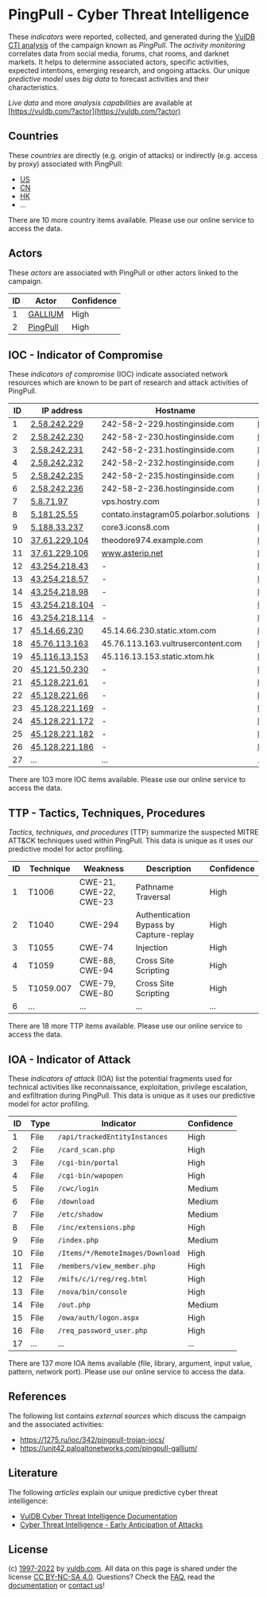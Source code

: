 # PingPull - Cyber Threat Intelligence

These _indicators_ were reported, collected, and generated during the [VulDB CTI analysis](https://vuldb.com/?kb.cti) of the campaign known as _PingPull_. The _activity monitoring_ correlates data from social media, forums, chat rooms, and darknet markets. It helps to determine associated actors, specific activities, expected intentions, emerging research, and ongoing attacks. Our unique _predictive model_ uses _big data_ to forecast activities and their characteristics.

_Live data_ and more _analysis capabilities_ are available at [https://vuldb.com/?actor](https://vuldb.com/?actor)

## Countries

These _countries_ are directly (e.g. origin of attacks) or indirectly (e.g. access by proxy) associated with PingPull:

* [US](https://vuldb.com/?country.us)
* [CN](https://vuldb.com/?country.cn)
* [HK](https://vuldb.com/?country.hk)
* ...

There are 10 more country items available. Please use our online service to access the data.

## Actors

These _actors_ are associated with PingPull or other actors linked to the campaign.

ID | Actor | Confidence
-- | ----- | ----------
1 | [GALLIUM](https://vuldb.com/?actor.gallium) | High
2 | [PingPull](https://vuldb.com/?actor.pingpull) | High

## IOC - Indicator of Compromise

These _indicators of compromise_ (IOC) indicate associated network resources which are known to be part of research and attack activities of PingPull.

ID | IP address | Hostname | Actor | Confidence
-- | ---------- | -------- | ----- | ----------
1 | [2.58.242.229](https://vuldb.com/?ip.2.58.242.229) | 242-58-2-229.hostinginside.com | [PingPull](https://vuldb.com/?actor.pingpull) | High
2 | [2.58.242.230](https://vuldb.com/?ip.2.58.242.230) | 242-58-2-230.hostinginside.com | [PingPull](https://vuldb.com/?actor.pingpull) | High
3 | [2.58.242.231](https://vuldb.com/?ip.2.58.242.231) | 242-58-2-231.hostinginside.com | [PingPull](https://vuldb.com/?actor.pingpull) | High
4 | [2.58.242.232](https://vuldb.com/?ip.2.58.242.232) | 242-58-2-232.hostinginside.com | [PingPull](https://vuldb.com/?actor.pingpull) | High
5 | [2.58.242.235](https://vuldb.com/?ip.2.58.242.235) | 242-58-2-235.hostinginside.com | [PingPull](https://vuldb.com/?actor.pingpull) | High
6 | [2.58.242.236](https://vuldb.com/?ip.2.58.242.236) | 242-58-2-236.hostinginside.com | [PingPull](https://vuldb.com/?actor.pingpull) | High
7 | [5.8.71.97](https://vuldb.com/?ip.5.8.71.97) | vps.hostry.com | [PingPull](https://vuldb.com/?actor.pingpull) | High
8 | [5.181.25.55](https://vuldb.com/?ip.5.181.25.55) | contato.instagram05.polarbor.solutions | [PingPull](https://vuldb.com/?actor.pingpull) | High
9 | [5.188.33.237](https://vuldb.com/?ip.5.188.33.237) | core3.icons8.com | [PingPull](https://vuldb.com/?actor.pingpull) | High
10 | [37.61.229.104](https://vuldb.com/?ip.37.61.229.104) | theodore974.example.com | [PingPull](https://vuldb.com/?actor.pingpull) | High
11 | [37.61.229.106](https://vuldb.com/?ip.37.61.229.106) | www.asterip.net | [PingPull](https://vuldb.com/?actor.pingpull) | High
12 | [43.254.218.43](https://vuldb.com/?ip.43.254.218.43) | - | [PingPull](https://vuldb.com/?actor.pingpull) | High
13 | [43.254.218.57](https://vuldb.com/?ip.43.254.218.57) | - | [PingPull](https://vuldb.com/?actor.pingpull) | High
14 | [43.254.218.98](https://vuldb.com/?ip.43.254.218.98) | - | [PingPull](https://vuldb.com/?actor.pingpull) | High
15 | [43.254.218.104](https://vuldb.com/?ip.43.254.218.104) | - | [PingPull](https://vuldb.com/?actor.pingpull) | High
16 | [43.254.218.114](https://vuldb.com/?ip.43.254.218.114) | - | [PingPull](https://vuldb.com/?actor.pingpull) | High
17 | [45.14.66.230](https://vuldb.com/?ip.45.14.66.230) | 45.14.66.230.static.xtom.com | [PingPull](https://vuldb.com/?actor.pingpull) | High
18 | [45.76.113.163](https://vuldb.com/?ip.45.76.113.163) | 45.76.113.163.vultrusercontent.com | [PingPull](https://vuldb.com/?actor.pingpull) | High
19 | [45.116.13.153](https://vuldb.com/?ip.45.116.13.153) | 45.116.13.153.static.xtom.hk | [PingPull](https://vuldb.com/?actor.pingpull) | High
20 | [45.121.50.230](https://vuldb.com/?ip.45.121.50.230) | - | [PingPull](https://vuldb.com/?actor.pingpull) | High
21 | [45.128.221.61](https://vuldb.com/?ip.45.128.221.61) | - | [PingPull](https://vuldb.com/?actor.pingpull) | High
22 | [45.128.221.66](https://vuldb.com/?ip.45.128.221.66) | - | [PingPull](https://vuldb.com/?actor.pingpull) | High
23 | [45.128.221.169](https://vuldb.com/?ip.45.128.221.169) | - | [PingPull](https://vuldb.com/?actor.pingpull) | High
24 | [45.128.221.172](https://vuldb.com/?ip.45.128.221.172) | - | [PingPull](https://vuldb.com/?actor.pingpull) | High
25 | [45.128.221.182](https://vuldb.com/?ip.45.128.221.182) | - | [PingPull](https://vuldb.com/?actor.pingpull) | High
26 | [45.128.221.186](https://vuldb.com/?ip.45.128.221.186) | - | [PingPull](https://vuldb.com/?actor.pingpull) | High
27 | ... | ... | ... | ...

There are 103 more IOC items available. Please use our online service to access the data.

## TTP - Tactics, Techniques, Procedures

_Tactics, techniques, and procedures_ (TTP) summarize the suspected MITRE ATT&CK techniques used within PingPull. This data is unique as it uses our predictive model for actor profiling.

ID | Technique | Weakness | Description | Confidence
-- | --------- | -------- | ----------- | ----------
1 | T1006 | CWE-21, CWE-22, CWE-23 | Pathname Traversal | High
2 | T1040 | CWE-294 | Authentication Bypass by Capture-replay | High
3 | T1055 | CWE-74 | Injection | High
4 | T1059 | CWE-88, CWE-94 | Cross Site Scripting | High
5 | T1059.007 | CWE-79, CWE-80 | Cross Site Scripting | High
6 | ... | ... | ... | ...

There are 18 more TTP items available. Please use our online service to access the data.

## IOA - Indicator of Attack

These _indicators of attack_ (IOA) list the potential fragments used for technical activities like reconnaissance, exploitation, privilege escalation, and exfiltration during PingPull. This data is unique as it uses our predictive model for actor profiling.

ID | Type | Indicator | Confidence
-- | ---- | --------- | ----------
1 | File | `/api/trackedEntityInstances` | High
2 | File | `/card_scan.php` | High
3 | File | `/cgi-bin/portal` | High
4 | File | `/cgi-bin/wapopen` | High
5 | File | `/cwc/login` | Medium
6 | File | `/download` | Medium
7 | File | `/etc/shadow` | Medium
8 | File | `/inc/extensions.php` | High
9 | File | `/index.php` | Medium
10 | File | `/Items/*/RemoteImages/Download` | High
11 | File | `/members/view_member.php` | High
12 | File | `/mifs/c/i/reg/reg.html` | High
13 | File | `/nova/bin/console` | High
14 | File | `/out.php` | Medium
15 | File | `/owa/auth/logon.aspx` | High
16 | File | `/req_password_user.php` | High
17 | ... | ... | ...

There are 137 more IOA items available (file, library, argument, input value, pattern, network port). Please use our online service to access the data.

## References

The following list contains _external sources_ which discuss the campaign and the associated activities:

* https://1275.ru/ioc/342/pingpull-trojan-iocs/
* https://unit42.paloaltonetworks.com/pingpull-gallium/

## Literature

The following _articles_ explain our unique predictive cyber threat intelligence:

* [VulDB Cyber Threat Intelligence Documentation](https://vuldb.com/?kb.cti)
* [Cyber Threat Intelligence - Early Anticipation of Attacks](https://www.scip.ch/en/?labs.20201022)

## License

(c) [1997-2022](https://vuldb.com/?kb.changelog) by [vuldb.com](https://vuldb.com/?kb.about). All data on this page is shared under the license [CC BY-NC-SA 4.0](https://creativecommons.org/licenses/by-nc-sa/4.0/). Questions? Check the [FAQ](https://vuldb.com/?kb.faq), read the [documentation](https://vuldb.com/?kb) or [contact us](https://vuldb.com/?contact)!
